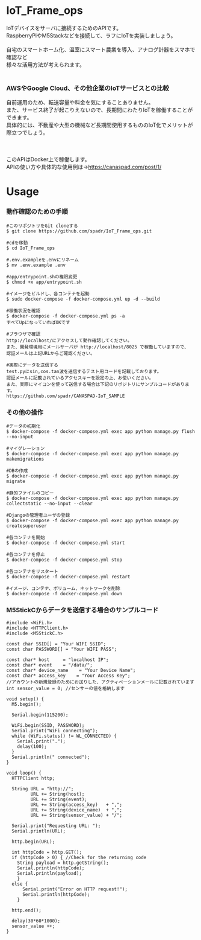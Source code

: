 # IoT_Frame_ops
IoTデバイスをサーバに接続するためのAPIです。<br>
RaspberryPiやM5Stackなどを接続して、ラフにIoTを実装しましょう。<br>
<br>
自宅のスマートホーム化、温室にスマート農業を導入、アナログ計器をスマホで確認など<br>
様々な活用方法が考えられます。<br>
<br>

### AWSやGoogle Cloud、その他企業のIoTサービスとの比較
自前運用のため、転送容量や料金を気にすることありません。<br>
また、サービス終了が起こりえないので、長期間にわたりIoTを稼働することができます。<br>
具体的には、不動産や大型の機械など長期間使用するもののIoT化でメリットが際立つでしょう。<br>
<br>
<br>
<br>
このAPIはDocker上で稼働します。<br>
APIの使い方や具体的な使用例は→https://canaspad.com/post/1/
<br>

# Usage

### 動作確認のための手順
```
#このリポジトリをGit cloneする
$ git clone https://github.com/spadr/IoT_Frame_ops.git

#cdを移動
$ cd IoT_Frame_ops

#.env.exampleを.envにリネーム
$ mv .env.example .env

#app/entrypoint.shの権限変更
$ chmod +x app/entrypoint.sh

#イメージをビルドし、各コンテナを起動
$ sudo docker-compose -f docker-compose.yml up -d --build

#稼働状況を確認
$ docker-compose -f docker-compose.yml ps -a
すべてUpになっていればOKです

#ブラウザで確認
http://localhost/にアクセスして動作確認してください。
また、開発環境用にメールサーバが http://localhost/8025 で稼働していますので、
認証メールは上記URLからご確認ください。

#実際にデータを送信する
test.pyにsin,cos.tan波を送信するテスト用コードを記載しております。
認証メールに記載されているアクセスキーを設定の上、お使いください。
また、実際にマイコンを使って送信する場合は下記のリポジトリにサンプルコードがあります。
https://github.com/spadr/CANASPAD-IoT_SAMPLE
```
### その他の操作
```
#データの初期化
$ docker-compose -f docker-compose.yml exec app python manage.py flush --no-input

#マイグレーション
$ docker-compose -f docker-compose.yml exec app python manage.py makemigrations

#DBの作成
$ docker-compose -f docker-compose.yml exec app python manage.py migrate

#静的ファイルのコピー
$ docker-compose -f docker-compose.yml exec app python manage.py collectstatic --no-input --clear

#Djangoの管理者ユーザの登録
$ docker-compose -f docker-compose.yml exec app python manage.py createsuperuser

#各コンテナを開始
$ docker-compose -f docker-compose.yml start

#各コンテナを停止
$ docker-compose -f docker-compose.yml stop

#各コンテナをリスタート
$ docker-compose -f docker-compose.yml restart

#イメージ、コンテナ、ボリューム、ネットワークを削除
$ docker-compose -f docker-compose.yml down
```

### M5StickCからデータを送信する場合のサンプルコード
```
#include <WiFi.h>
#include <HTTPClient.h>
#include <M5StickC.h>

const char SSID[] = "Your WIFI SSID";
const char PASSWORD[] = "Your WIFI PASS";

const char* host     = "localhost IP";
const char* event    = "/data/";
const char* device_name    = "Your Device Name";
const char* access_key    = "Your Access Key"; 
//アカウントの新規登録のためにお送りした、アクティベーションメールに記載されています
int sensor_value = 0; //センサーの値を格納します

void setup() {
  M5.begin();
  
  Serial.begin(115200);
  
  WiFi.begin(SSID, PASSWORD);
  Serial.print("WiFi connecting");
  while (WiFi.status() != WL_CONNECTED) {
    Serial.print(".");
    delay(100);
  }
  Serial.println(" connected");
}

void loop() {
  HTTPClient http;
  
  String URL = "http://";
         URL += String(host);
         URL += String(event);
         URL += String(access_key)   + ",";
         URL += String(device_name)  + ",";
         URL += String(sensor_value) + "/";
  
  Serial.print("Requesting URL: ");
  Serial.println(URL);
  
  http.begin(URL);
  
  int httpCode = http.GET();
  if (httpCode > 0) { //Check for the returning code
    String payload = http.getString();
    Serial.println(httpCode);
    Serial.println(payload);
    }
  else {
      Serial.print("Error on HTTP request!");
      Serial.println(httpCode);
    }
  
  http.end();
  
  delay(30*60*1000);
  sensor_value ++;
}
```

